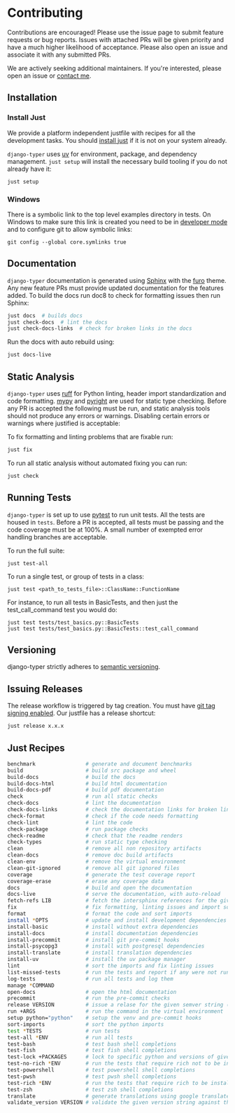 # Contributing

Contributions are encouraged! Please use the issue page to submit feature requests or bug reports. Issues with attached PRs will be given priority and have a much higher likelihood of acceptance. Please also open an issue and associate it with any submitted PRs.

We are actively seeking additional maintainers. If you're interested, please open an issue or [contact me](https://github.com/bckohan).

## Installation

### Install Just

We provide a platform independent justfile with recipes for all the development tasks. You should [install just](https://just.systems/man/en/installation.html) if it is not on your system already.

`django-typer` uses [uv](https://docs.astral.sh/uv) for environment, package, and dependency management. ``just setup`` will install the necessary build tooling if you do not already have it:

```shell
just setup
```

### Windows

There is a symbolic link to the top level examples directory in tests. On Windows to make sure this link is created you need to be in [developer mode](https://learn.microsoft.com/en-us/windows/apps/get-started/enable-your-device-for-development) and to configure git to allow symbolic links:

```console
git config --global core.symlinks true
```

## Documentation

`django-typer` documentation is generated using [Sphinx](https://www.sphinx-doc.org) with the [furo](https://github.com/pradyunsg/furo) theme. Any new feature PRs must provide updated documentation for the features added. To build the docs run doc8 to check for formatting issues then run Sphinx:

```bash
just docs  # builds docs
just check-docs  # lint the docs
just check-docs-links  # check for broken links in the docs
```

Run the docs with auto rebuild using:

```bash
just docs-live
```

## Static Analysis

`django-typer` uses [ruff](https://docs.astral.sh/ruff/) for Python linting, header import standardization and code formatting. [mypy](http://mypy-lang.org/) and [pyright](https://github.com/microsoft/pyright) are used for static type checking. Before any PR is accepted the following must be run, and static analysis tools should not produce any errors or warnings. Disabling certain errors or warnings where justified is acceptable:

To fix formatting and linting problems that are fixable run:

```bash
just fix
```

To run all static analysis without automated fixing you can run:

```bash
just check
```

## Running Tests

`django-typer` is set up to use [pytest](https://docs.pytest.org) to run unit tests. All the tests are housed in `tests`. Before a PR is accepted, all tests must be passing and the code coverage must be at 100%. A small number of exempted error handling branches are acceptable.

To run the full suite:

```shell
just test-all
```

To run a single test, or group of tests in a class:

```shell
just test <path_to_tests_file>::ClassName::FunctionName
```

For instance, to run all tests in BasicTests, and then just the test_call_command test you would do:

```shell
just test tests/test_basics.py::BasicTests
just test tests/test_basics.py::BasicTests::test_call_command
```

## Versioning

django-typer strictly adheres to [semantic versioning](https://semver.org).

## Issuing Releases

The release workflow is triggered by tag creation. You must have [git tag signing enabled](https://docs.github.com/en/authentication/managing-commit-signature-verification/signing-commits). Our justfile has a release shortcut:

```bash
just release x.x.x
```

## Just Recipes

```bash
benchmark                # generate and document benchmarks
build                    # build src package and wheel
build-docs               # build the docs
build-docs-html          # build html documentation
build-docs-pdf           # build pdf documentation
check                    # run all static checks
check-docs               # lint the documentation
check-docs-links         # check the documentation links for broken links
check-format             # check if the code needs formatting
check-lint               # lint the code
check-package            # run package checks
check-readme             # check that the readme renders
check-types              # run static type checking
clean                    # remove all non repository artifacts
clean-docs               # remove doc build artifacts
clean-env                # remove the virtual environment
clean-git-ignored        # remove all git ignored files
coverage                 # generate the test coverage report
coverage-erase           # erase any coverage data
docs                     # build and open the documentation
docs-live                # serve the documentation, with auto-reload
fetch-refs LIB           # fetch the intersphinx references for the given package
fix                      # fix formatting, linting issues and import sorting
format                   # format the code and sort imports
install *OPTS            # update and install development dependencies
install-basic            # install without extra dependencies
install-docs             # install documentation dependencies
install-precommit        # install git pre-commit hooks
install-psycopg3         # install with postgresql dependencies
install-translate        # install translation dependencies
install-uv               # install the uv package manager
lint                     # sort the imports and fix linting issues
list-missed-tests        # run the tests and report if any were not run - sanity check
log-tests                # run all tests and log them
manage *COMMAND
open-docs                # open the html documentation
precommit                # run the pre-commit checks
release VERSION          # issue a relase for the given semver string (e.g. 2.1.0)
run +ARGS                # run the command in the virtual environment
setup python="python"    # setup the venv and pre-commit hooks
sort-imports             # sort the python imports
test *TESTS              # run tests
test-all *ENV            # run all tests
test-bash                # test bash shell completions
test-fish                # test fish shell completions
test-lock +PACKAGES      # lock to specific python and versions of given dependencies
test-no-rich *ENV        # run the tests that require rich not to be installed
test-powershell          # test powershell shell completions
test-pwsh                # test pwsh shell completions
test-rich *ENV           # run the tests that require rich to be installed
test-zsh                 # test zsh shell completions
translate                # generate translations using google translate
validate_version VERSION # validate the given version string against the lib version
```